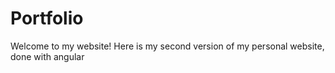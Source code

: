 # Portfolio
Welcome to my website! Here is my second version of my personal website, done with angular
